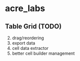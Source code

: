 # acre_labs

## Table Grid (TODO)
2. drag/reordering
3. export data
4. cell data extractor
5. better cell builder management



